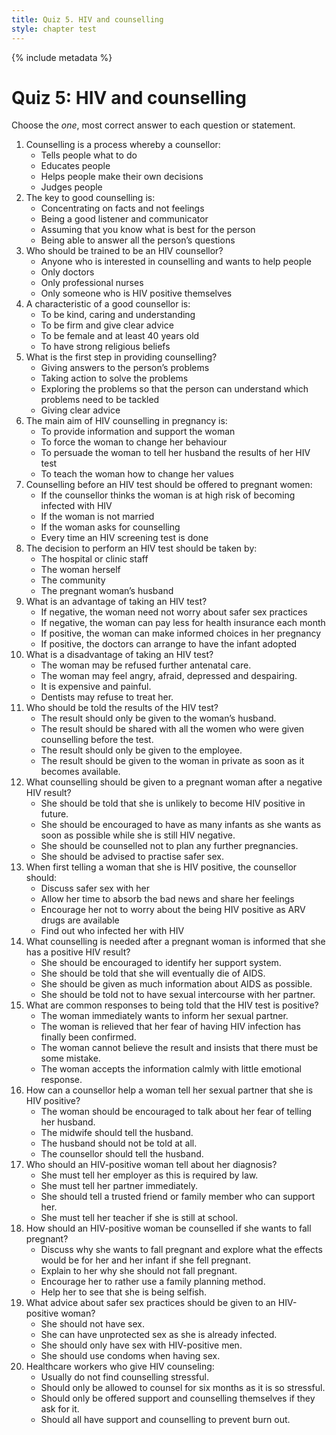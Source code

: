 ```yaml
---
title: Quiz 5. HIV and counselling
style: chapter test
---
```


{% include metadata %}

# Quiz 5: HIV and counselling

Choose the *one*, most correct answer to each question or statement.

1.	Counselling is a process whereby a counsellor:
	-	Tells people what to do
	-	Educates people
	+	Helps people make their own decisions
	-	Judges people
2.	The key to good counselling is:
	-	Concentrating on facts and not feelings
	+	Being a good listener and communicator
	-	Assuming that you know what is best for the person
	-	Being able to answer all the person’s questions
3.	Who should be trained to be an HIV counsellor?
	+	Anyone who is interested in counselling and wants to help people
	-	Only doctors
	-	Only professional nurses
	-	Only someone who is HIV positive themselves
4.	A characteristic of a good counsellor is:
	+	To be kind, caring and understanding
	-	To be firm and give clear advice
	-	To be female and at least 40 years old
	-	To have strong religious beliefs
5.	What is the first step in providing counselling?
	-	Giving answers to the person’s problems
	-	Taking action to solve the problems
	+	Exploring the problems so that the person can understand which problems need to be tackled
	-	Giving clear advice
6.	The main aim of HIV counselling in pregnancy is:
	+	To provide information and support the woman
	-	To force the woman to change her behaviour
	-	To persuade the woman to tell her husband the results of her HIV test
	-	To teach the woman how to change her values
7.	Counselling before an HIV test should be offered to pregnant women:
	-	If the counsellor thinks the woman is at high risk of becoming infected with HIV
	-	If the woman is not married
	-	If the woman asks for counselling
	+	Every time an HIV screening test is done
8.	The decision to perform an HIV test should be taken by:
	-	The hospital or clinic staff
	+	The woman herself
	-	The community
	-	The pregnant woman’s husband
9.	What is an advantage of taking an HIV test?
	-	If negative, the woman need not worry about safer sex practices
	-	If negative, the woman can pay less for health insurance each month
	+	If positive, the woman can make informed choices in her pregnancy
	-	If positive, the doctors can arrange to have the infant adopted
10.	What is a disadvantage of taking an HIV test?
	-	The woman may be refused further antenatal care.
	+	The woman may feel angry, afraid, depressed and despairing.
	-	It is expensive and painful.
	-	Dentists may refuse to treat her.
11.	Who should be told the results of the HIV test?
	-	The result should only be given to the woman’s husband.
	-	The result should be shared with all the women who were given counselling before the test.
	-	The result should only be given to the employee.
	+	The result should be given to the woman in private as soon as it becomes available.
12.	What counselling should be given to a pregnant woman after a negative HIV result?
	-	She should be told that she is unlikely to become HIV positive in future.
	-	She should be encouraged to have as many infants as she wants as soon as possible while she is still HIV negative.
	-	She should be counselled not to plan any further pregnancies.
	+	She should be advised to practise safer sex.
13.	When first telling a woman that she is HIV positive, the counsellor should:
	-	Discuss safer sex with her
	+	Allow her time to absorb the bad news and share her feelings
	-	Encourage her not to worry about the being HIV positive as ARV drugs are available
	-	Find out who infected her with HIV
14.	What counselling is needed after a pregnant woman is informed that she has a positive HIV result?
	+	She should be encouraged to identify her support system.
	-	She should be told that she will eventually die of AIDS.
	-	She should be given as much information about AIDS as possible.
	-	She should be told not to have sexual intercourse with her partner.
15.	What are common responses to being told that the HIV test is positive?
	-	The woman immediately wants to inform her sexual partner.
	-	The woman is relieved that her fear of having HIV infection has finally been confirmed.
	+	The woman cannot believe the result and insists that there must be some mistake.
	-	The woman accepts the information calmly with little emotional response.
16.	How can a counsellor help a woman tell her sexual partner that she is HIV positive?
	+	The woman should be encouraged to talk about her fear of telling her husband.
	-	The midwife should tell the husband.
	-	The husband should not be told at all.
	-	The counsellor should tell the husband.
17.	Who should an HIV-positive woman tell about her diagnosis?
	-	She must tell her employer as this is required by law.
	-	She must tell her partner immediately.
	+	She should tell a trusted friend or family member who can support her.
	-	She must tell her teacher if she is still at school.
18.	How should an HIV-positive woman be counselled if she wants to fall pregnant?
	+	Discuss why she wants to fall pregnant and explore what the effects would be for her and her infant if she fell pregnant.
	-	Explain to her why she should not fall pregnant.
	-	Encourage her to rather use a family planning method.
	-	Help her to see that she is being selfish.
19.	What advice about safer sex practices should be given to an HIV-positive woman?
	-	She should not have sex.
	-	She can have unprotected sex as she is already infected.
	-	She should only have sex with HIV-positive men.
	+	She should use condoms when having sex.
20.	Healthcare workers who give HIV counseling:
	-	Usually do not find counselling stressful.
	-	Should only be allowed to counsel for six months as it is so stressful.
	-	Should only be offered support and counselling themselves if they ask for it.
	+	Should all have support and counselling to prevent burn out.
